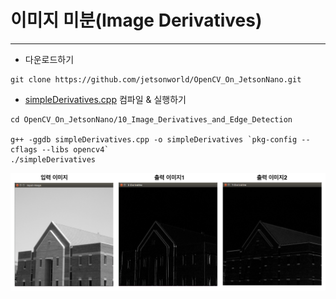 # 이미지 미분(Image Derivatives)
***
* 다운로드하기
```
git clone https://github.com/jetsonworld/OpenCV_On_JetsonNano.git
```

* [simpleDerivatives.cpp](https://raw.githubusercontent.com/jetsonworld/OpenCV_On_JetsonNano/master/10_Image_Derivatives_and_Edge_Detection/simpleDerivatives.cpp) 컴파일 & 실행하기
```
cd OpenCV_On_JetsonNano/10_Image_Derivatives_and_Edge_Detection

g++ -ggdb simpleDerivatives.cpp -o simpleDerivatives `pkg-config --cflags --libs opencv4`
./simpleDerivatives
```

![simpleDerivatives_total.png](https://raw.githubusercontent.com/jetsonworld/OpenCV_On_JetsonNano/master/10_Image_Derivatives_and_Edge_Detection/simpleDerivatives_total.png)
